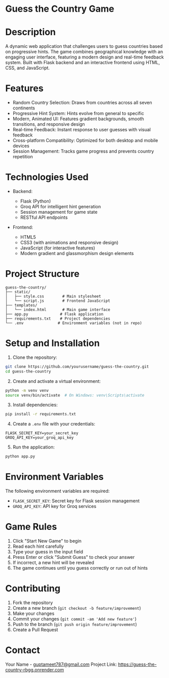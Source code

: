 # Guess the Country Game

# Description
A dynamic web application that challenges users to guess countries based on progressive hints. The game combines geographical knowledge with an engaging user interface, featuring a modern design and real-time feedback system. Built with Flask backend and an interactive frontend using HTML, CSS, and JavaScript.

# Features
* Random Country Selection: Draws from countries across all seven continents
* Progressive Hint System: Hints evolve from general to specific
* Modern, Animated UI: Features gradient backgrounds, smooth transitions, and responsive design
* Real-time Feedback: Instant response to user guesses with visual feedback
* Cross-platform Compatibility: Optimized for both desktop and mobile devices
* Session Management: Tracks game progress and prevents country repetition

# Technologies Used
* Backend: 
  - Flask (Python)
  - Groq API for intelligent hint generation
  - Session management for game state
  - RESTful API endpoints

* Frontend:
  - HTML5
  - CSS3 (with animations and responsive design)
  - JavaScript (for interactive features)
  - Modern gradient and glassmorphism design elements

# Project Structure
```
guess-the-country/
├── static/
│   ├── style.css        # Main stylesheet
│   └── script.js        # Frontend JavaScript
├── templates/
│   └── index.html       # Main game interface
├── app.py              # Flask application
├── requirements.txt    # Project dependencies
└── .env               # Environment variables (not in repo)
```

# Setup and Installation
1. Clone the repository:
```bash
git clone https://github.com/yourusername/guess-the-country.git
cd guess-the-country
```

2. Create and activate a virtual environment:
```bash
python -m venv venv
source venv/bin/activate  # On Windows: venv\Scripts\activate
```

3. Install dependencies:
```bash
pip install -r requirements.txt
```

4. Create a `.env` file with your credentials:
```
FLASK_SECRET_KEY=your_secret_key
GROQ_API_KEY=your_groq_api_key
```

5. Run the application:
```bash
python app.py
```

# Environment Variables
The following environment variables are required:
* `FLASK_SECRET_KEY`: Secret key for Flask session management
* `GROQ_API_KEY`: API key for Groq services

# Game Rules
1. Click "Start New Game" to begin
2. Read each hint carefully
3. Type your guess in the input field
4. Press Enter or click "Submit Guess" to check your answer
5. If incorrect, a new hint will be revealed
6. The game continues until you guess correctly or run out of hints

# Contributing
1. Fork the repository
2. Create a new branch (`git checkout -b feature/improvement`)
3. Make your changes
4. Commit your changes (`git commit -am 'Add new feature'`)
5. Push to the branch (`git push origin feature/improvement`)
6. Create a Pull Request

# Contact
Your Name - guptameet787@gmail.com
Project Link: https://guess-the-country-rbgg.onrender.com
